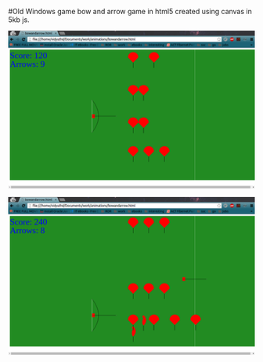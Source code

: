 #Old Windows game bow and arrow game in html5 created using canvas in 5kb js. 

![Alt text](img/sample1.png?raw=true "Screenshot 1")

![Alt text](img/sample2.png?raw=true "Screenshot 2")


 

